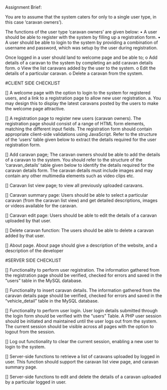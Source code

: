 Assignment Brief:

You are to assume that the system caters for only to a single user type, in this case ‘caravan
owners’).

The functions of the user type ‘caravan owners’ are given below:
  • A user should be able to register with the system by filling up a registration form.
  • A user should be able to login to the system by providing a combination of username and password,
  which was setup by the user during registration.

Once logged in a user should land to welcome page and be able to;
  o Add details of a caravan to the system by completing an add caravan details form.
  o View the list caravans added by the user to the system.
  o Edit the details of a particular caravan.
  o Delete a caravan from the system.
  
#CLIENT SIDE CHECKLIST

[] A welcome page with the option to login to the system for registered users, and a link to a
registration page to allow new user registration.
a. You may design this to display the latest caravans posted by the users to make the
welcome page attractive.

[] A registration page to register new users (caravan owners). The registration page should
consist of a range of HTML form elements, matching the different input fields.
The registration form should contain appropriate client-side validations using JavaScript. Refer
to the structure of the ‘users’ table given below to extract the details required for the user
registration form.

[] Add caravan page; The caravan owners should be able to add the details of a caravan to the
system. You should refer to the structure of the ‘caravan_details’ table given below to identify the
details required for the caravan details form. The caravan details must include images and may
contain any other multimedia elements such as video clips etc.

[] Caravan list view page; to view all previously uploaded caravans.

[] Caravan summary page: Users should be able to select a particular caravan (from the caravan
list view) and get detailed descriptions, images or videos available for the caravan.

[] Caravan edit page: Users should be able to edit the details of a caravan uploaded by that user.

[] Delete caravan function: The users should be able to delete a caravan added by that user.

[] About page. About page should give a description of the website, and a description of the
developer

#SERVER SIDE CHECKLIST

[] Functionality to perform user registration. The information gathered from the registration page
should be verified, checked for errors and saved in the “users” table in the MySQL database.

[] Functionality to insert caravan details. The information gathered from the caravan details page
should be verified, checked for errors and saved in the “vehicle_detail” table in the MySQL
database.

[] Functionality to perform user login. User login details submitted through the login form should
be verified with the “users” Table. A PHP user session should be initiated and maintained until
the user logs out from the system. The current session should be visible across all pages with
the option to logout from the session.

[] Log out functionality to clear the current session, enabling a new user to login to the system.

[] Server-side functions to retrieve a list of caravans uploaded by logged in user. This function
should support the caravan list view page, and caravan summary page.

[] Server-side functions to edit and delete the details of a caravan uploaded by a particular logged
in user.


